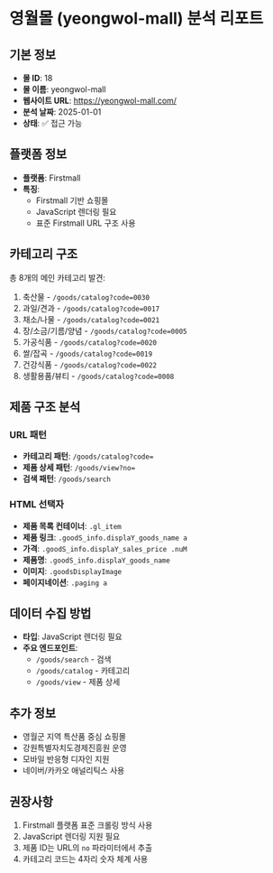 # 영월몰 (yeongwol-mall) 분석 리포트

## 기본 정보
- **몰 ID**: 18
- **몰 이름**: yeongwol-mall
- **웹사이트 URL**: https://yeongwol-mall.com/
- **분석 날짜**: 2025-01-01
- **상태**: ✅ 접근 가능

## 플랫폼 정보
- **플랫폼**: Firstmall
- **특징**: 
  - Firstmall 기반 쇼핑몰
  - JavaScript 렌더링 필요
  - 표준 Firstmall URL 구조 사용

## 카테고리 구조
총 8개의 메인 카테고리 발견:
1. 축산물 - `/goods/catalog?code=0030`
2. 과일/견과 - `/goods/catalog?code=0017`
3. 채소/나물 - `/goods/catalog?code=0021`
4. 장/소금/기름/양념 - `/goods/catalog?code=0005`
5. 가공식품 - `/goods/catalog?code=0020`
6. 쌀/잡곡 - `/goods/catalog?code=0019`
7. 건강식품 - `/goods/catalog?code=0022`
8. 생활용품/뷰티 - `/goods/catalog?code=0008`

## 제품 구조 분석
### URL 패턴
- **카테고리 패턴**: `/goods/catalog?code=`
- **제품 상세 패턴**: `/goods/view?no=`
- **검색 패턴**: `/goods/search`

### HTML 선택자
- **제품 목록 컨테이너**: `.gl_item`
- **제품 링크**: `.goodS_info.displaY_goods_name a`
- **가격**: `.goodS_info.displaY_sales_price .nuM`
- **제품명**: `.goodS_info.displaY_goods_name`
- **이미지**: `.goodsDisplayImage`
- **페이지네이션**: `.paging a`

## 데이터 수집 방법
- **타입**: JavaScript 렌더링 필요
- **주요 엔드포인트**:
  - `/goods/search` - 검색
  - `/goods/catalog` - 카테고리
  - `/goods/view` - 제품 상세

## 추가 정보
- 영월군 지역 특산품 중심 쇼핑몰
- 강원특별자치도경제진흥원 운영
- 모바일 반응형 디자인 지원
- 네이버/카카오 애널리틱스 사용

## 권장사항
1. Firstmall 플랫폼 표준 크롤링 방식 사용
2. JavaScript 렌더링 지원 필요
3. 제품 ID는 URL의 `no` 파라미터에서 추출
4. 카테고리 코드는 4자리 숫자 체계 사용